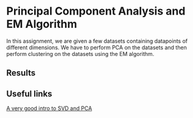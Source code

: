 # Principal Component Analysis and EM Algorithm
In this assignment, we are given a few datasets containing datapoints of different dimensions. We have to perform PCA on the datasets and then perform clustering on the datasets using the EM algorithm.

## Results

## Useful links
[A very good intro to SVD and PCA](https://web.stanford.edu/class/cs168/l/l9.pdf)
